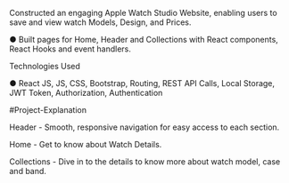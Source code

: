 Constructed an engaging Apple Watch Studio Website, enabling users to save and view watch Models, Design, and Prices.

● Built pages for Home, Header and Collections with React components, React Hooks and event handlers.

Technologies Used

● React JS, JS, CSS, Bootstrap, Routing, REST API Calls, Local Storage, JWT Token, Authorization, Authentication

#Project-Explanation

Header - Smooth, responsive navigation for easy access to each section.

Home - Get to know about Watch Details.

Collections - Dive in to the details to know more about watch model, case and band.

